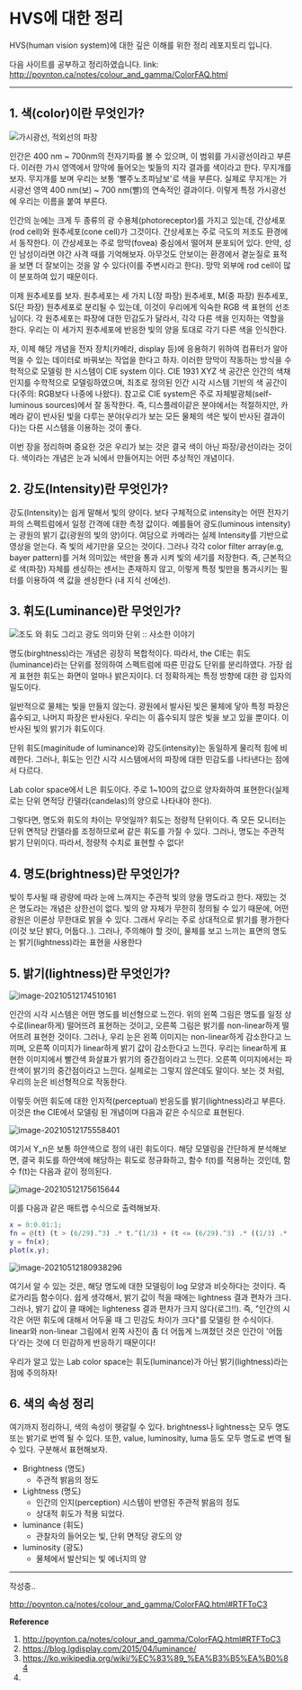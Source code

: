 # HVS에 대한 정리

HVS(human vision system)에 대한 깊은 이해를 위한 정리 레포지토리 입니다. 

다음 사이트를 공부하고 정리하였습니다. 
link: http://poynton.ca/notes/colour_and_gamma/ColorFAQ.html

---

## 1. 색(color)이란 무엇인가?

![가시광선, 적외선의 파장](img_src/iGvSux0pDi2lUbcg_mpS3O3M01oMQ-w6ub059R32Zhq6N-nPSFDXIvvP6Yi2Ww6OkL1x1eKIHl9Z2mueF0Yd0_k1guC2skuM02Q7CsA "가시 광선")

인간은 400 nm ~ 700nm의 전자기파를 볼 수 있으며, 이 범위를 가시광선이라고 부른다. 이러한 가시 영역에서 망막에 들어오는 빛들의 지각 결과를 색이라고 한다. 무지개를 보자. 무지개를 보며 우리는 보통 '빨주노초파남보'로 색을 부른다. 실제로 무지개는 가시광선 영역 400 nm(보) ~ 700 nm(빨)의 연속적인 결과이다. 이렇게 특정 가시광선에 우리는 이름을 붙여 부른다.

인간의 눈에는 크게 두 종류의 광 수용체(photoreceptor)를 가지고 있는데, 간상세포(rod cell)와 원추세포(cone cell)가 그것이다. 간상세포는 주로 극도의 저조도 환경에서 동작한다. 이 간상세포는 주로 망막(fovea) 중심에서 떨어져 분포되어 있다. 만약, 성인 남성이라면 야간 사격 때를 기억해보자. 아무것도 안보이는 환경에서 곁눈질로 표적을 보면 더 잘보이는 것을 알 수 있다(이를 주변시라고 한다). 망막 외부에 rod cell이 많이 분포하여 있기 때문이다.

이제 원추세포를 보자. 원추세포는 세 가지 L(장 파장) 원추세포, M(중 파장) 원추세포, S(단 파장) 원추세포로 분리될 수 있는데, 이것이 우리에게 익숙한 RGB 색 표현의 선조님이다. 각 원추세포는 파장에 대한 민감도가 달라서, 각각 다른 색을 인지하는 역할을 한다. 우리는 이 세가지 원추세포에 반응한 빛의 양을 토대로 각기 다른 색을 인식한다.

자, 이제 해당 개념을 전자 장치(카메라, display 등)에 응용하기 위하여 컴퓨터가 알아먹을 수 있는 데이터로 바꿔보는 작업을 한다고 하자. 이러한 망막이 작동하는 방식을 수학적으로 모델링 한 시스템이 CIE system 이다. CIE 1931 XYZ 색 공간은 인간의 색채 인지를 수학적으로 모델링하였으며, 최초로 정의된 인간 시각 시스템 기반의 색 공간이다(주의: RGB보다 나중에 나왔다). 참고로 CIE system은 주로 자체발광체(self-luminous sources)에서 잘 동작한다. 즉, 디스플레이같은 분야에서는 적절하지만, 카메라 같이 반사된 빛을 다루는 분야(우리가 보는 모든 물체의 색은 빛이 반사된 결과이다)는 다른 시스템을 이용하는 것이 좋다.

이번 장을 정리하며 중요한 것은 우리가 보는 것은 결국 색이 아닌 파장/광선이라는 것이다. 색이라는 개념은 눈과 뇌에서 만들어지는 어떤 추상적인 개념이다.

## 2. 강도(Intensity)란 무엇인가?

강도(Intensity)는 쉽게 말해서 빛의 양이다. 보다 구체적으로 intensity는 어떤 전자기파의 스펙트럼에서 일정 간격에 대한 측정 값이다. 예를들어 광도(luminous intensity)는 광원의 밝기 값(광원의 빛의 양)이다. 여담으로 카메라는 실제 Intensity를 기반으로 영상을 얻는다. 즉 빛의 세기만을 모으는 것이다. 그러나 각각 color filter array(e.g, bayer pattern)를 거쳐 의미있는 색만을 통과 시켜 빛의 세기를 저장한다. 즉, 근본적으로 색(파장) 자체를 센싱하는 센서는 존재하지 않고, 이렇게 특정 빛만을 통과시키는 필터를 이용하여 색 값을 센싱한다 (내 지식 선에선).

## 3. 휘도(Luminance)란 무엇인가?

![조도 와 휘도 그리고 광도 의미와 단위 :: 사소한 이야기](https://t1.daumcdn.net/cfile/tistory/99B4AC505A898B2C21)

명도(birghtness)라는 개념은 굉장히 복합적이다. 따라서, the CIE는 휘도(luminance)라는 단위를 정의하여 스펙트럼에 따른 민감도 단위를 분리하였다. 가장 쉽게 표현한 휘도는 화면이 얼마나 밝은지이다. 더 정확하게는 특정 방향에 대한 광 입자의 밀도이다. 

일반적으로 물체는 빛을 만들지 않는다. 광원에서 발사된 빛은 물체에 닿아 특정 파장은 흡수되고, 나머지 파장은 반사된다. 우리는 이 흡수되지 않은 빛을 보고 있을 뿐이다. 이 반사된 빛의 밝기가 휘도이다. 

단위 휘도(maginitude of luminance)와 강도(intensity)는 동일하게 물리적 힘에 비례한다. 그러나, 휘도는 인간 시각 시스템에서의 파장에 대한 민감도를 나타낸다는 점에서 다르다.

Lab color space에서 L은 휘도이다. 주로 1~100의 값으로 양자화하여 표현한다(실제로는 단위 면적당 칸델라(candelas)의 양으로 나타내야 한다). 

그렇다면, 명도와 휘도의 차이는 무엇일까? 휘도는 정량적 단위이다. 즉 모든 모니터는 단위 면적당 칸델라를 조정하므로써 같은 휘도를 가질 수 있다. 그러나, 명도는 주관적 밝기 단위이다. 따라서, 정량적 수치로 표현할 수 없다!

## 4. 명도(brightness)란 무엇인가?

빛이 투사될 때 광량에 따라 눈에 느껴지는 주관적 빛의 양을 명도라고 한다. 재밌는 것은 명도라는 개념은 상한선이 없다. 빛의 양 자체가 무한히 정의될 수 있기 때문에, 어떤 광원은 이론상 무한대로 밝을 수 있다. 그래서 우리는 주로 상대적으로 밝기를 평가한다(이것 보단 밝다, 어둡다..). 그러나, 주의해야 할 것이, 물체를 보고 느끼는 표면의 명도는 밝기(lightness)라는 표현을 사용한다

## 5. 밝기(lightness)란 무엇인가?

![image-20210512174510161](img_src/image-20210512174510161.png)

인간의 시각 시스템은 어떤 명도를 비선형으로 느낀다. 위의 왼쪽 그림은 명도를 일정 상수로(linear하게) 떨어뜨려 표현하는 것이고, 오른쪽 그림은 밝기를 non-linear하게 떨어뜨려 표현한 것이다. 그러나, 우리 눈은 왼쪽 이미지는 non-linear하게 감소한다고 느끼며, 오른쪽 이미지가 linear하게 밝기 값이 감소한다고 느낀다. 우리는 linear하게 표현한 이미지에서 빨간색 화살표가 밝기의 중간점이라고 느낀다. 오른쪽 이미지에서는 파란색이 밝기의 중간점이라고 느낀다. 실제로는 그렇지 않은데도 말이다. 보는 것 처럼, 우리의 눈은 비선형적으로 작동한다.

이렇듯 어떤 휘도에 대한 인지적(perceptual) 반응도를 밝기(lightness)라고 부른다. 이것은 the CIE에서 모델링 된 개념이며 다음과 같은 수식으로 표현된다.

<img src="img_src/image-20210512175558401.png" alt="image-20210512175558401" />



여기서 Y_n은 보통 하얀색으로 정의 내린 휘도이다. 해당 모델링을 간단하게 분석해보면, 결국 휘도를 하얀색에 해당하는 휘도로 정규화하고, 함수 f(t)를 적용하는 것인데, 함수 f(t)는 다음과 같이 정의된다.

![image-20210512175615644](img_src/image-20210512175615644.png)

이를 다음과 같은 매트랩 수식으로 출력해보자.

```matlab
x = 0:0.01:1;
fn = @(t) (t > (6/29).^3) .* t.^(1/3) + (t <= (6/29).^3) .* ((1/3) .* (6/29).^2 .* t + (4/29));
y = fn(x);
plot(x,y);
```

![image-20210512180938296](img_src/image-20210512180938296.png)

여기서 알 수 있는 것은, 해당 명도에 대한 모델링이 log 모양과 비슷하다는 것이다. 즉 로가리듬 함수이다. 쉽게 생각해서, 밝기 값이 적을 때에는 lightness 결과 편차가 크다. 그러나, 밝기 값이 클 때에는 lighteness 결과 편차가 크지 않다(로그!!). 즉, "인간의 시각은 어떤 휘도에 대해서 어두울 때 그 민감도 차이가 크다"를 모델링 한 수식이다. linear와 non-linear 그림에서 왼쪽 사진이 좀 더 어둡게 느껴졌던 것은 인간이 '어둡다'라는 것에 더 민감하게 반응하기 때문이다!

우리가 알고 있는 Lab color space는 휘도(luminance)가 아닌 밝기(lightness)라는 점에 주의하자! 

## 6. 색의 속성 정리

여기까지 정리하니, 색의 속성이 헷갈릴 수 있다. brightness나 lightness는 모두 명도 또는 밝기로 번역 될 수 있다.  또한, value, luminosity, luma 등도 모두 명도로 번역 될 수 있다. 구분해서 표현해보자.

- Brightness (명도)
  - 주관적 밝음의 정도
- Lightness (명도)
  - 인간의 인지(perception) 시스템이 반영된 주관적 밝음의 정도
  - 상대적 휘도가 적용 되었다.
- luminance (휘도)
  - 관찰자의 들어오는 빛, 단위 면적당 광도의 양
- luminosity (광도)
  - 물체에서 발산되는 빛 에너지의 양

---



작성중.. 

http://poynton.ca/notes/colour_and_gamma/ColorFAQ.html#RTFToC3

**Reference**

1. http://poynton.ca/notes/colour_and_gamma/ColorFAQ.html#RTFToC3
2. https://blog.lgdisplay.com/2015/04/luminance/
3. https://ko.wikipedia.org/wiki/%EC%83%89_%EA%B3%B5%EA%B0%84
4. 